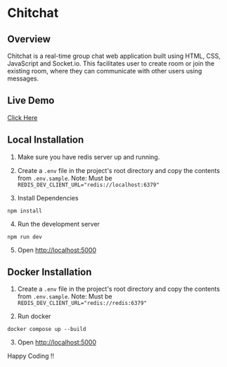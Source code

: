 # Chitchat

## Overview

Chitchat is a real-time group chat web application built using HTML, CSS, JavaScript and Socket.io. This facilitates user to create room or join the existing room, where they can communicate with other users using messages.

## Live Demo
[Click Here](https://chitchat-0zpv.onrender.com)

## Local Installation

1. Make sure you have redis server up and running.
2. Create a `.env` file in the project's root directory and copy the contents from `.env.sample`.
   Note: Must be `REDIS_DEV_CLIENT_URL="redis://localhost:6379"`

3. Install Dependencies

```
npm install
```

4. Run the development server

```
npm run dev
```

5. Open [http://localhost:5000](http://localhost:5000)

## Docker Installation

1. Create a `.env` file in the project's root directory and copy the contents from `.env.sample`.
   Note: Must be `REDIS_DEV_CLIENT_URL="redis://redis:6379"`

2. Run docker

```
docker compose up --build
```

3. Open [http://localhost:5000](http://localhost:5000)

Happy Coding !!
